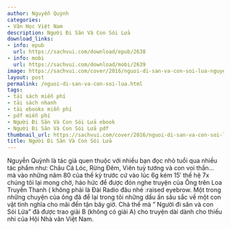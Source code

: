 ```yaml
---
author: Nguyễn Quỳnh
categories:
- Văn Học Việt Nam
description: Người Đi Săn Và Con Sói Lửa
download_links:
- info: epub
  url: https://sachvui.com/download/epub/2638
- info: mobi
  url: https://sachvui.com/download/mobi/2639
image: https://sachvui.com/cover/2016/nguoi-di-san-va-con-soi-lua-nguyen-quynh.jpg
layout: post
permalink: /nguoi-di-san-va-con-soi-lua.html
tags:
- tải sách miễn phí
- tải sách nhanh
- tải ebooks miễn phí
- pdf miễn phí
- Người Đi Săn Và Con Sói Lửa ebook
- Người Đi Săn Và Con Sói Lửa pdf
thumbnail_url: https://sachvui.com/cover/2016/nguoi-di-san-va-con-soi-lua-nguyen-quynh.jpg
title: Người Đi Săn Và Con Sói Lửa
---
```


 <div class="item-desc text-justify"> <p>Nguyễn Quỳnh là tác giả quen thuộc với nhiều bạn đọc nhỏ tuổi qua nhiều tác phẩm như: Châu Cá Lóc, Rừng Đêm, Viên tuỳ tướng và con voi thần… mà vào những năm 80 của thế kỷ trước cứ vào lúc 6g kém 15′ thế hệ 7x chúng tôi lại mong chờ, háo hức để được đón nghe truyện của Ông trên Loa Truyền Thanh ( không phải là Đài Radio đâu nhé :raised eyebrow. Một trong những chuyện của ông đã để lại trong tôi những dấu ấn sâu sắc về một con vật tình nghĩa cho mãi đến tận bây giờ. Chả thế mà ” Người đi săn và con Sói Lửa” đã được trao giải B (không có giải A) cho truyện dài dành cho thiếu nhi của Hội Nhà văn Việt Nam.</p> </div>